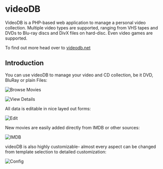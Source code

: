 videoDB
=======

VideoDB is a PHP-based web application to manage a personal video collection. Multiple video types are supported, ranging from VHS tapes and DVDs to Blu-ray discs and DivX files on hard-disc. Even video games are supported.

To find out more head over to [videodb.net](http://videodb.net)

Introduction
------------

You can use videoDB to manage your video and CD collection, be it DVD, BluRay or plain Files:

![Browse Movies](https://raw.github.com/andig/videodb/master/doc/screenshots/0.png)


![View Details](https://raw.github.com/andig/videodb/master/doc/screenshots/1.png)


All data is editable in nice layed out forms:

![Edit](https://raw.github.com/andig/videodb/master/doc/screenshots/2.png)


New movies are easily added directly from IMDB or other sources:

![IMDB](https://raw.github.com/andig/videodb/master/doc/screenshots/3.png)


videoDB is also highly customizable- almost every aspect can be changed from template selection to detailed customization:

![Config](https://raw.github.com/andig/videodb/master/doc/screenshots/4.png)
